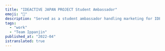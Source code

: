 ```yaml
---
title: "IDEACTIVE JAPAN PROJECT Student Ambassador"
emoji: "💼"
description: "Served as a student ambassador handling marketing for IDEACTIVE JAPAN PROJECT, a business contest organized by five companies: Microsoft, SoftBank, Meta, VISITS, and IOT Business Co-creation Lab. Organized events including IDEA CREATION WORKSHOP, a hackathon for elementary school students using Minecraft."
tags:
  - "work"
  - "Team Ippanjin"
published_at: "2022-04"
istranslated: true
---
```

